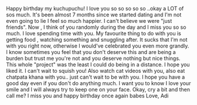Happy birthday my kuchupuchu! I love you so so so so so ..okay a LOT of sos much. It's been almost 7 months since we started dating and I'm not even going to lie I feel so much happier. I can't believe we were "just friends". Now , I think of you randomly during the day and I miss you so so much. I love spending time with you. My favourite thing to do with you is getting food , watching something and snuggling after. It sucks that I'm not with you right now, otherwise I would've celebrated you even more grandly. I know sometimes you feel that you don't deserve this and are being a burden but trust me you're not and you deserve nothing but nice things. This whole "project" was the least I could do being in a distance. I hope you liked it. I can't wait to squish you! Also watch cat videos with you, also eat chatpata khana with you.. just can't wait to be with you. I hope you have a good day even if you don't do anything much. I want you to know I love your smile and I will always try to keep one on your face. Okay, cry a bit and then call me? I miss you and happy birthday once again babes
Love,
Adi